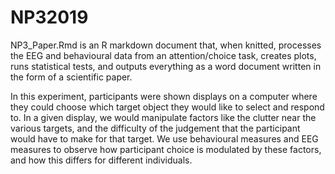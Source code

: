 # NP32019

NP3_Paper.Rmd is an R markdown document that, when knitted, processes the EEG and behavioural data from an attention/choice task, creates plots, runs statistical tests, and outputs everything as a word document written in the form of a scientific paper.

In this experiment, participants were shown displays on a computer where they could choose which target object they would like to select and respond to. In a given display, we would manipulate factors like the clutter near the various targets, and the difficulty of the judgement that the participant would have to make for that target. We use behavioural measures and EEG measures to observe how participant choice is modulated by these factors, and how this differs for different individuals.
